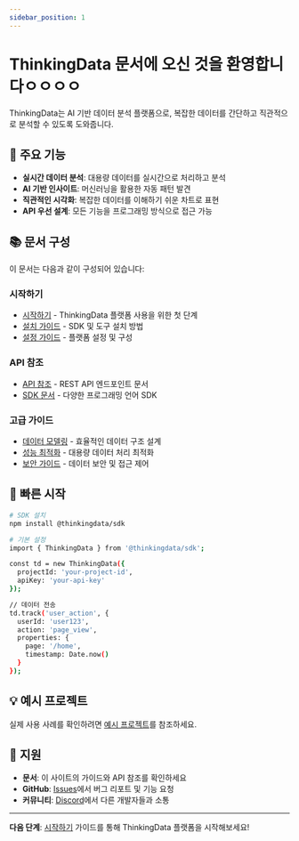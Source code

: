 ```yaml
---
sidebar_position: 1
---
```


# ThinkingData 문서에 오신 것을 환영합니다ㅇㅇㅇㅇ

ThinkingData는 AI 기반 데이터 분석 플랫폼으로, 복잡한 데이터를 간단하고 직관적으로 분석할 수 있도록 도와줍니다.

## 🚀 주요 기능

- **실시간 데이터 분석**: 대용량 데이터를 실시간으로 처리하고 분석
- **AI 기반 인사이트**: 머신러닝을 활용한 자동 패턴 발견
- **직관적인 시각화**: 복잡한 데이터를 이해하기 쉬운 차트로 표현
- **API 우선 설계**: 모든 기능을 프로그래밍 방식으로 접근 가능

## 📚 문서 구성

이 문서는 다음과 같이 구성되어 있습니다:

### 시작하기
- [시작하기](./getting-started.md) - ThinkingData 플랫폼 사용을 위한 첫 단계
- [설치 가이드](./guides/installation.md) - SDK 및 도구 설치 방법
- [설정 가이드](./guides/configuration.md) - 플랫폼 설정 및 구성

### API 참조
- [API 참조](./api/reference.md) - REST API 엔드포인트 문서
- [SDK 문서](./api/sdk.md) - 다양한 프로그래밍 언어 SDK

### 고급 가이드
- [데이터 모델링](./guides/data-modeling.md) - 효율적인 데이터 구조 설계
- [성능 최적화](./guides/performance.md) - 대용량 데이터 처리 최적화
- [보안 가이드](./guides/security.md) - 데이터 보안 및 접근 제어

## 🎯 빠른 시작

```bash
# SDK 설치
npm install @thinkingdata/sdk

# 기본 설정
import { ThinkingData } from '@thinkingdata/sdk';

const td = new ThinkingData({
  projectId: 'your-project-id',
  apiKey: 'your-api-key'
});

// 데이터 전송
td.track('user_action', {
  userId: 'user123',
  action: 'page_view',
  properties: {
    page: '/home',
    timestamp: Date.now()
  }
});
```

## 💡 예시 프로젝트

실제 사용 사례를 확인하려면 [예시 프로젝트](https://github.com/thinkingdata/examples)를 참조하세요.

## 🤝 지원

- **문서**: 이 사이트의 가이드와 API 참조를 확인하세요
- **GitHub**: [Issues](https://github.com/thinkingdata/thinkingdata-docs/issues)에서 버그 리포트 및 기능 요청
- **커뮤니티**: [Discord](https://discord.gg/thinkingdata)에서 다른 개발자들과 소통

---

**다음 단계**: [시작하기](./getting-started.md) 가이드를 통해 ThinkingData 플랫폼을 시작해보세요! 
